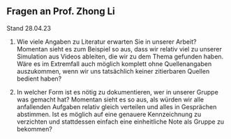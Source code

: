 ## Fragen an Prof. Zhong Li
Stand 28.04.23

1. Wie viele Angaben zu Literatur erwarten Sie in unserer Arbeit? Momentan sieht es zum Beispiel so aus, dass wir relativ viel zu unserer Simulation aus Videos ableiten, die wir zu dem Thema gefunden haben. Wäre es im Extremfall auch möglich komplett ohne Quellenangaben auszukommen, wenn wir uns tatsächlich keiner zitierbaren Quellen bedient haben?

2. In welcher Form ist es nötig zu dokumentieren, wer in unserer Gruppe was gemacht hat? Momentan sieht es so aus, als würden wir alle anfallenden Aufgaben relativ gleich verteilen und alles in Gesprächen abstimmen. Ist es möglich auf eine genauere Kennzeichnung zu verzichten und stattdessen einfach eine einheitliche Note als Gruppe zu bekommen?